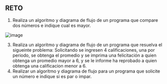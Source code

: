 ## RETO
1. Realiza un algoritmo y diagrama de flujo de un programa que compare dos números e indique cual es mayor.

![image](https://user-images.githubusercontent.com/101481181/160203018-27ad1770-61d8-4218-bc4b-eec561bde4c6.png)


3. Realiza un algoritmo y diagrama de flujo de un programa que resuelva el sigueinte problema: Solicitando se ingresen 4 calificaciones, una por periodo, se obtenga el promedio y se imprima una felicitación a quien obtenga un promedio mayor a 6, y se le informe ha reprobado a quien obtenga una calificacion menor a 6.
4. Realizar un algoritmo y diagrama de flujo para un programa que solicite un número e indique si es par o impar.
